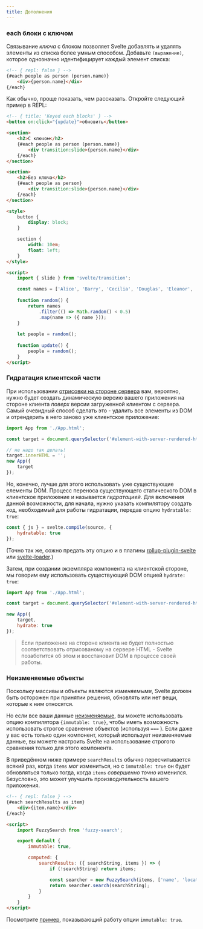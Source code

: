 ```yaml
---
title: Дополнения
---
```



### each блоки с ключом

Связывание *ключа* с блоком позволяет Svelte добавлять и удалять элементы из списка более умным способом. Добавьте `(выражение)`, которое однозначно идентифицирует каждый элемент списка:

```html
<!-- { repl: false } -->
{#each people as person (person.name)}
	<div>{person.name}</div>
{/each}
```

Как обычно, проще показать, чем рассказать. Откройте следующий пример в REPL:

```html
<!-- { title: 'Keyed each blocks' } -->
<button on:click="{update}">обновить</button>

<section>
	<h2>С ключом</h2>
	{#each people as person (person.name)}
		<div transition:slide>{person.name}</div>
	{/each}
</section>

<section>
	<h2>Без ключа</h2>
	{#each people as person}
		<div transition:slide>{person.name}</div>
	{/each}
</section>

<style>
	button {
		display: block;
	}

	section {
		width: 10em;
		float: left;
	}
</style>

<script>
	import { slide } from 'svelte/transition';

	const names = ['Alice', 'Barry', 'Cecilia', 'Douglas', 'Eleanor', 'Felix', 'Grace', 'Horatio', 'Isabelle'];
	
	function random() {
		return names
			.filter(() => Math.random() < 0.5)
			.map(name => ({ name }));
	}
	
	let people = random();
	
	function update() {
		people = random();
	}
</script>
```


### Гидратация клиентской части

При использовании [отрисовки на стороне сервера](guide#server-side-rendering) вам, вероятно, нужно будет создать динамическую версию вашего приложения на стороне клиента *поверх* версии загруженной клиентом с сервера. Самый очевидный способ сделать это - удалить все элементы из DOM и отрендерить в него заново уже клиентское приложение:

```js
import App from './App.html';

const target = document.querySelector('#element-with-server-rendered-html');

// не надо так делать!
target.innerHTML = '';
new App({
	target
});
```

Но, конечно, лучше для этого использовать уже существующие елементы DOM. Процесс переноса существующего статического DOM в клиентское приложение и называется *гидратацией*. Для включения данной возможности, для начала, нужно указать компилятору создать код, необходимый для работы гидратации, передав опцию `hydratable: true`:

```js
const { js } = svelte.compile(source, {
	hydratable: true
});
```

(Точно так же, сожно предать эту опцию и в плагины [rollup-plugin-svelte](https://github.com/rollup/rollup-plugin-svelte) или [svelte-loader](https://github.com/sveltejs/svelte-loader).)

Затем, при создании экземпляра компонента на клиентской стороне, мы говорим ему использовать существующий DOM опцией `hydrate: true`:

```js
import App from './App.html';

const target = document.querySelector('#element-with-server-rendered-html');

new App({
	target,
	hydrate: true
});
```

> Если приложение на стороне клиента не будет полностью соответствовать отрисованому на сервере HTML - Svelte позаботится об этом и восстановит DOM в процессе своей работы.


### Неизменяемые объекты

Поскольку массивы и объекты являются *изменяемыми*, Svelte должен быть осторожен при принятии решения, обновлять или нет вещи, которые к ним относятся.

Но если все ваши данные [неизменяемые](https://en.wikipedia.org/wiki/Immutable_object), вы можете использовать опцию компилятора `{immutable: true}`, чтобы иметь возможность использовать строгое сравнение объектов (используя `===` ). Если даже у вас есть только один компонент, который использует неизменяемые данные, вы можете настроить Svelte на использование строгого сравнения только для этого компонента.

В приведённом ниже примере `searchResults` обычно пересчитывается всякий раз, когда `items` *мог* измениться, но с `immutable: true` он будет обновляться только тогда, когда `items` *совершенно точно* изменился. Безусловно, это может улучшить производительность вашего приложения.

```html
<!-- { repl: false } -->
{#each searchResults as item}
	<div>{item.name}</div>
{/each}

<script>
	import FuzzySearch from 'fuzzy-search';

	export default {
		immutable: true,

		computed: {
			searchResults: ({ searchString, items }) => {
				if (!searchString) return items;

				const searcher = new FuzzySearch(items, ['name', 'location']);
				return searcher.search(searchString);
			}
		}
	}
</script>
```

Посмотрите [пример](repl?demo=immutable), показывающий работу опции `immutable: true`.
